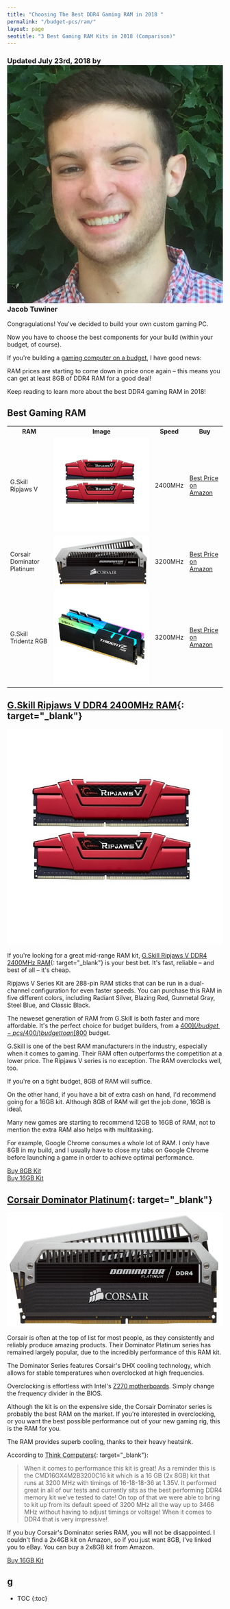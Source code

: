 ```yaml
---
title: "Choosing The Best DDR4 Gaming RAM in 2018 "
permalink: "/budget-pcs/ram/"
layout: page
seotitle: "3 Best Gaming RAM Kits in 2018 (Comparison)" 
---
```

<h3 class="page-subtitle">
	Updated July 23rd, 2018 by 
	<a href="/about/"><img src="/img/profile/close.jpg" class="circle" alt="Headshot"></a>
	Jacob Tuwiner
</h3>

Congragulations! You've decided to build your own custom gaming PC. 

Now you have to choose the best components for your build (within your budget, of course).

If you're building a [gaming computer on a budget](/budget-pcs/), I have good news: 

RAM prices are starting to come down in price once again – this means you can get at least 8GB of DDR4 RAM for a good deal! 

Keep reading to learn more about the best DDR4 gaming RAM in 2018!

## Best Gaming RAM

<table class="basic-table" align="center">
	<tr>
		<th>RAM</th>
		<th>Image</th>
		<th>Speed</th>
		<th>Buy</th>
	</tr>
	<tr>
		<td>G.Skill Ripjaws V</td>
		<td><a target="_blank" href="https://amzn.to/2A2fGOv"><img alt="G Skill Ripjaws V 2x4GB RAM" class="table-image" src="/img/ram/g-skill-ripjaws-v.jpg" /></a></td>
		<td>2400MHz</td>
		<td><a class="big-button" href="https://amzn.to/2A2fGOv">Best Price on Amazon</a></td>
	</tr>
	<tr>
		<td>Corsair Dominator Platinum</td>
		<td><a target="_blank" href="https://amzn.to/2uWUvrk"><img alt="Corsair Dominator Platinum" class="table-image" src="/img/ram/corsair-dominator-platinum.jpg" /></a></td>
		<td>3200MHz</td>
		<td><a class="big-button" href="https://amzn.to/2uWUvrk">Best Price on Amazon</a></td>
	</tr>
	<tr>
		<td>G.Skill Tridentz RGB</td>
		<td><a target="_blank" href="https://amzn.to/2JLn4gN"><img alt="g skill tridentz rgb" class="table-image" src="/img/ram/g-skill-tridentz-rgb.png" /></a></td>
		<td>3200MHz</td>
		<td><a class="big-button" href="https://amzn.to/2JLn4gN">Best Price on Amazon</a></td>
	</tr>
</table>

## [G.Skill Ripjaws V DDR4 2400MHz RAM](https://amzn.to/2A2fGOv){: target="_blank"}
<a target="_blank" href="https://amzn.to/2A2fGOv"><img alt="G Skill Ripjaws V 2x4GB RAM" class="img-right img-small" src="/img/ram/g-skill-ripjaws-v.jpg" /></a>

If you're looking for a great mid-range RAM kit, [G.Skill Ripjaws V DDR4 2400MHz RAM](https://amzn.to/2A2fGOv){: target="_blank"} is your best bet. It's fast, reliable – and best of all – it's cheap. 

Ripjaws V Series Kit are 288-pin RAM sticks that can be run in a dual-channel configuration for even faster speeds. You can purchase this RAM in five different colors, including Radiant Silver, Blazing Red, Gunmetal Gray, Steel Blue, and Classic Black. 

The neweset generation of RAM from G.Skill is both faster and more affordable. It's the perfect choice for budget builders, from a [$400](/budget-pcs/400/) budget to an [$800](/budget-pcs/800/) budget. 

G.Skill is one of the best RAM manufacturers in the industry, especially when it comes to gaming. Their RAM often outperforms the competition at a lower price. The Ripjaws V series is no exception. The RAM overclocks well, too. 

If you're on a tight budget, 8GB of RAM will suffice. 

On the other hand, if you have a bit of extra cash on hand, I'd recommend going for a 16GB kit. Although 8GB of RAM will get the job done, 16GB is ideal.

Many new games are starting to recommend 12GB to 16GB of RAM, not to mention the extra RAM also helps with multitasking. 

For example, Google Chrome consumes a whole lot of RAM. I only have 8GB in my build, and I usually have to close my tabs on Google Chrome before launching a game in order to achieve optimal performance. 

<div class="button-wrapper">
	<a class="cta-button buy-button" target="_blank" href="https://amzn.to/2Ob78rx">Buy 8GB Kit</a>
	<br>
	<a class="cta-button learn-button" href="https://amzn.to/2NEBphF">Buy 16GB Kit</a>
</div>

## [Corsair Dominator Platinum](https://amzn.to/2uWUvrk){: target="_blank"}
<a target="_blank" href="https://amzn.to/2uWUvrk"><img alt="Corsair Dominator Platinum" class="img-right img-small" src="/img/ram/corsair-dominator-platinum.jpg" /></a>

Corsair is often at the top of list for most people, as they consistently and reliably produce amazing products. Their Dominator Platinum series has remained largely popular, due to the incredibly performance of this RAM kit. 

The Dominator Series features Corsair's DHX cooling technology, which allows for stable temperatures when overclocked at high frequencies. 

Overclocking is effortless with Intel's [Z270 motherboards](/budget-pcs/motherboard/). Simply change the frequency divider in the BIOS. 

Although the kit is on the expensive side, the Corsair Dominator series is probably the best RAM on the market. If you're interested in overclocking, or you want the best possible performance out of your new gaming rig, this is the RAM for you. 

The RAM provides superb cooling, thanks to their heavy heatsink. 

According to [Think Computers](https://thinkcomputers.org/corsair-dominator-platinum-ddr4-3200-16gb-memory-kit-review/){: target="_blank"}: 

<blockquote source="https://thinkcomputers.org/corsair-dominator-platinum-ddr4-3200-16gb-memory-kit-review/">
<p>When it comes to performance this kit is great! As a reminder this is the CMD16GX4M2B3200C16 kit which is a 16 GB (2x 8GB) kit that runs at 3200 MHz with timings of 16-18-18-36 at 1.35V. It performed great in all of our tests and currently sits as the best performing DDR4 memory kit we’ve tested to date! On top of that we were able to bring to kit up from its default speed of 3200 MHz all the way up to 3466 MHz without having to adjust timings or voltage! When it comes to DDR4 that is very impressive!</p>
</blockquote>

If you buy Corsair's Dominator series RAM, you will not be disappointed. I couldn't find a 2x4GB kit on Amazon, so if you just want 8GB, I've linked you to eBay. You can buy a 2x8GB kit from Amazon. 

<div class="button-wrapper">
	<a class="big-button" href="https://amzn.to/2Ob7aQm">Buy 16GB Kit</a>
</div>

## g

* TOC 
{:toc}
